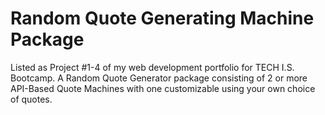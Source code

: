 # Random Quote Generating Machine Package
Listed as Project #1-4 of my web development portfolio for TECH I.S. Bootcamp. 
A Random Quote Generator package consisting of 2 or more API-Based Quote Machines 
with one customizable using your own choice of quotes. 
